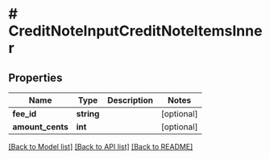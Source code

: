 # # CreditNoteInputCreditNoteItemsInner

## Properties

Name | Type | Description | Notes
------------ | ------------- | ------------- | -------------
**fee_id** | **string** |  | [optional]
**amount_cents** | **int** |  | [optional]

[[Back to Model list]](../../README.md#models) [[Back to API list]](../../README.md#endpoints) [[Back to README]](../../README.md)

